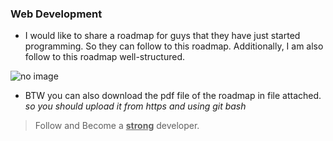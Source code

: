 ### Web Development
* I would like to share a roadmap for guys that they have just started programming. So they can follow to this roadmap. Additionally, I am also follow to this roadmap well-structured.
<img src="/Web_Development_2021_Roadmap-1.png" title="You should see" alt="no image">
<ul><li>BTW you can also download the pdf file of the roadmap in file attached. <em>so you should upload it from https and using git bash</em></li></ul>
<blockquote><p>Follow and Become a <strong><u>strong</u></strong> developer.</p></blockquote>